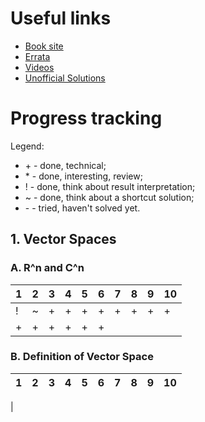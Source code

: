 # Useful links

* [Book site](http://linear.axler.net)
* [Errata](http://linear.axler.net/LADRErrata.html)
* [Videos](http://linear.axler.net/LADRvideos.html)
* [Unofficial Solutions](http://linearalgebras.com)

# Progress tracking

Legend:
* \+ - done, technical;
* \* - done, interesting, review;
* \! - done, think about result interpretation;
* \~ - done, think about a shortcut solution;
* \- - tried, haven't solved yet.

## 1. Vector Spaces

### A. R^n and C^n

| 1  |  2  | 3 | 4 | 5 | 6 | 7 | 8 | 9 | 10 
-----|-----|---|---|---|---|---|---|---|----
| \! | \~  | + | + | + | + | + | + | + | + 
| +  | +   | + | + | + | + 

### B. Definition of Vector Space

| 1  |  2  | 3 | 4 | 5 | 6 | 7 | 8 | 9 | 10 
-----|-----|---|---|---|---|---|---|---|----
|
